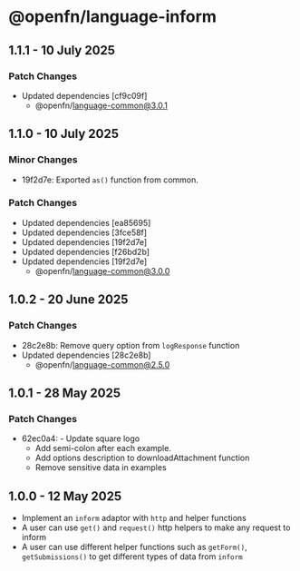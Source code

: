 # @openfn/language-inform

## 1.1.1 - 10 July 2025

### Patch Changes

- Updated dependencies \[cf9c09f]
  - @openfn/language-common@3.0.1

## 1.1.0 - 10 July 2025

### Minor Changes

- 19f2d7e: Exported `as()` function from common.

### Patch Changes

- Updated dependencies \[ea85695]
- Updated dependencies \[3fce58f]
- Updated dependencies \[19f2d7e]
- Updated dependencies \[f26bd2b]
- Updated dependencies \[19f2d7e]
  - @openfn/language-common@3.0.0

## 1.0.2 - 20 June 2025

### Patch Changes

- 28c2e8b: Remove query option from `logResponse` function
- Updated dependencies \[28c2e8b]
  - @openfn/language-common@2.5.0

## 1.0.1 - 28 May 2025

### Patch Changes

- 62ec0a4: - Update square logo
  - Add semi-colon after each example.
  - Add options description to downloadAttachment function
  - Remove sensitive data in examples

## 1.0.0 - 12 May 2025

- Implement an `inform` adaptor with `http` and helper functions
- A user can use `get()` and `request()` http helpers to make any request to
  inform
- A user can use different helper functions such as `getForm()`,
  `getSubmissions()` to get different types of data from `inform`
